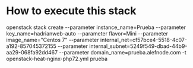 # How to execute this stack #

openstack stack create --parameter instance_name=Prueba --parameter key_name=hadrianweb-auto --parameter flavor=Mini --parameter image_name="Centos 7" --parameter internal_net=cf57bce4-5518-4c07-a192-857045372155 --parameter internal_subnet=5249f549-dbad-44b9-aa29-068fa92dd467 --parameter domain_name=prueba.alefnode.com -t openstack-heat-nginx-php72.yml prueba
